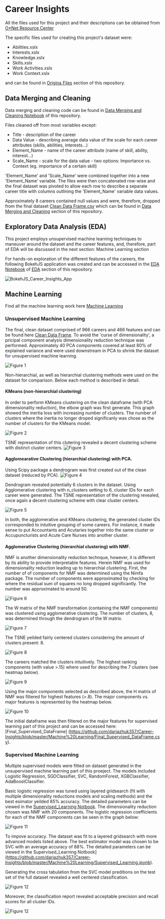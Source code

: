 # Career Insights 

All the files used for this project and their descriptions can be obtained from [O*Net Resource Center](https://www.onetcenter.org/database.html#all-files)

The specific files used for creating this project's dataset were:  

- Abilities.xslx
- Interests.xslx
- Knowledge.xslx
- Skills.xslx
- Work Activities.xslx
- Work Context.xslx

and can be found in [Origina Files](https://github.com/dariazhuk357/Career-Insights/tree/master/Original%20Files) section of this repository. 

## Data Merging and Cleaning 

Data merging and cleaning code can be found in [Data Merging and Cleaning Notebook](https://github.com/dariazhuk357/Career-Insights/blob/master/Data%20Merging%20and%20Cleaning/Data%20Merging%20and%20Cleaning%20.ipynb) of this repository. 

Files cleaned off from most variables except: 

- Title - description of the career 
- Data Value - describing average data value of the scale for each career attributes (skills, abilities, interests...) 
- Element_Name - name of the career attribute (name of skill, ability, interest...)
- Scale_Name - scale for the data value - two options: Importance vs. Context (eg. importance of a certain skill) 

'Element_Name' and 'Scale_Name' were combined together into a new 'Element_Name' variable. 
The files were then concatenated row-wise and the final dataset was pivoted to allow each row to describe a separate career title with columns outlining the 'Element_Name' variable data values. 

Approximately 8 careers contained null values and were, therefore, dropped from the final dataset [Clean Data Frame.csv](https://github.com/dariazhuk357/Career-Insights/blob/master/Data%20Merging%20and%20Cleaning/Clean%20Data%20Frame.csv) which can be found in [Data Merging and Cleaning](https://github.com/dariazhuk357/Career-Insights/tree/master/Data%20Merging%20and%20Cleaning) section of this repository. 

## Exploratory Data Analysis (EDA) 

This project employs unsupervised machine learning techniques to maneuver around the dataset and the career features, and, therefore, part of EDA will be discussed in the next section: Machine Learning section 

For hands-on exploration of the different features of the careers, the following BokehJS application was created and can be accessed in the [EDA Notebook](https://github.com/dariazhuk357/Career-Insights/blob/master/EDA/EDA%20.ipynb) of [EDA](https://github.com/dariazhuk357/Career-Insights/tree/master/EDA) section of this repository.  

![BokehJS_Career_Insights_App](https://github.com/dariazhuk357/Career-Insights/blob/master/EDA/Bokeh-Career_Insights%20App.gif)

## Machine Learning 

Find all the machine learning work here [Machine Learning](https://github.com/dariazhuk357/Career-Insights/tree/master/EDA)

### Unsupervised Machine Learning 

The final, clean dataset comprised of 966 careers and 466 features and can be found here [Clean Data Frame](https://github.com/dariazhuk357/Career-Insights/blob/master/Data%20Merging%20and%20Cleaning/Clean%20Data%20Frame.csv). To avoid the 'curse of dimensionality', a pricipal component analysis dimensionality reduction technique was performed. Approximately 40 PCA components covered at least 80% of explained variance and were used downstream in PCA to shrink the dataset for unsupervised machine learning. 

![Figure 1](https://github.com/dariazhuk357/Career-Insights/blob/master/Machine%20Learning/Images/PCA%20explained%20variance.png)

Non-hierarchial, as well as hierarchial clustering methods were used on the dataset for comparison. Below each method is described in detail. 

#### KMeans (non-hierarchial clustering)

In order to perform KMeans clustering on the clean dataframe (with PCA dimensionality reduction), the elbow graph was first generate. This graph showed the inertia loss with increasing number of clusters. The number of clusters where the inertia no longer droped significanly was chose as the number of clusters for the KMeans model. 

![Figure 2](https://github.com/dariazhuk357/Career-Insights/blob/master/Machine%20Learning/Images/KMeans%20Elbow%20Graph.png)

TSNE representation of this clutering revealed a decent clustering scheme with distinct cluster centers. 
![Figure 3](https://github.com/dariazhuk357/Career-Insights/blob/master/Machine%20Learning/Images/TSNE-KMeans.png)

#### Agglomearative Clustering (hierarchial clustering) with PCA. 

Using Scipy package a dendrogram was first created out of the clean dataset (reduced by PCA). 
![Figure 4](https://github.com/dariazhuk357/Career-Insights/blob/master/Machine%20Learning/Images/Dendrogram%2C%20PCA%20.png)

Dendrogram revealed potentially 6 clusters in the dataset. Using Agglomerative clustering with n_clusters setting to 6, cluster IDs for each career were generated. The TSNE representation of the clustering revealed, once again a decent clustering scheme with clear cluster centers. 

![Figure 5](https://github.com/dariazhuk357/Career-Insights/blob/master/Machine%20Learning/Images/TSNE-Agglomerative%20Clustering.png)

In both, the agglomerative and KMeans clustering, the generated cluster IDs corresponded to intuitive grouping of some careers. 
For instance, it made sense to put Accountants and Acutaries together into the same cluster or Accupuncturists and Acute Care Nurses into another cluster. 

#### Agglomerative Clustering (hierarchial clustering) with NMF. 

NMF is another dimensionality reduction technque, however, it is different by its ability to provide interpretable features. Herein NMF was used for dimensionality reduction leading up to hierarchial clustering. First, the number of of components for NMF was determined using the Nimfa package. The number of components were approximated by checking for where the residual sum of squares no long dropped significantly. The number was approximated to around 50. 

![Figure 6](https://github.com/dariazhuk357/Career-Insights/blob/master/Machine%20Learning/Images/RSS%20vs.%20N_comp%20NMF.png)

The W matrix of the NMF transformation (containing the NMF components) was clustered using agglomerative clustering. The number of clusters, 8, was determined through the dendrogram of the W matrix. 

![Figure 7](https://github.com/dariazhuk357/Career-Insights/blob/master/Machine%20Learning/Images/Dendrogram%2C%20NMF%20.png)

The TSNE yeilded fairly centered clusters considering the amount of clusters present: 8. 

![Figure 8](https://github.com/dariazhuk357/Career-Insights/blob/master/Machine%20Learning/Images/TSNE%20-%20NMF.png)

The careers matched the clusters intuitively. The highest ranking components (with value >.15) where used for describing the 7 clusters (see heatmap below).  

![Figure 9](https://github.com/dariazhuk357/Career-Insights/blob/master/Machine%20Learning/Images/Heatmap%20-%20Cluster%20ID%20vs.%20Comp%2C%20NMF.png)

Using the major components selected as described above, the H matrix of NMF was filtered for highest features (>.8). The major components vs. major features is represented by the heatmap below. 

![Figure 10](https://github.com/dariazhuk357/Career-Insights/blob/master/Machine%20Learning/Images/Heatmap%20-%20Comp%20vs.%20Features%20%2C%20NMF.png)

The initial dataframe was then filtered on the major features for supervised learning part of this project and can be accessed here: [Final_Supervised_DataFrame] (https://github.com/dariazhuk357/Career-Insights/blob/master/Machine%20Learning/Final_Supervised_DataFrame.csv). 

### Supervised Machine Learning 

Multiple supervised models were fitted on dataset generated in the unsupervised machine learning part of this proeject. The models included Logistic Regression, SGDClassifier, SVC, RandomForest, XGBClassifier, AdaBoostClassifier. 

Basic logistic regression was tuned using layered gridsearch (fit with multiple dimensionality reductions models and scaling methods) and the best esimator yeilded 85% accuracy. The detailed parameters can be viewed in the [Supervised_Learning Notbook](https://github.com/dariazhuk357/Career-Insights/blob/master/Machine%20Learning/Supervised_Learning.ipynb). The dimensionality reduction chosen was NMF with 20 components. The logistic regression coefficients for each of the NMF components can be seen in the graph below: 

![Figure 11](https://github.com/dariazhuk357/Career-Insights/blob/master/Machine%20Learning/Images/Logistic%20Regression%20Coefficients%20.png) 

To impove accuracy. The dataset was fit to a layered gridsearch with more advanced models listed above. The best estimator model was chosen to be SVC with an average accuracy of 88%. The detailed parameters can be viewed in the Supervised_Learning Notbook](https://github.com/dariazhuk357/Career-Insights/blob/master/Machine%20Learning/Supervised_Learning.ipynb).

Generating the cross tabulation from the SVC model preditions on the test set of the full dataset revealed a well centered classification.

![Figure 12](https://github.com/dariazhuk357/Career-Insights/blob/master/Machine%20Learning/Images/Cross%20Tabulation%20SVC.png) 

Moreover, the classification report revealed acceptable precision and recall scores for all cluster IDs. 

![Figure 12](https://github.com/dariazhuk357/Career-Insights/blob/master/Machine%20Learning/Images/Classification%20Report%20SVC.png) 




